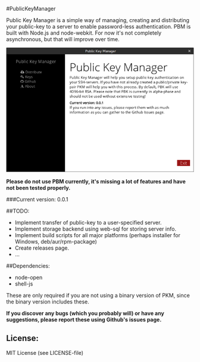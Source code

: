 #PublicKeyManager

Public Key Manager is a simple way of managing, creating and distributing your public-key to a server to enable password-less authentication.
PBM is built with Node.js and node-webkit. For now it's not completely asynchronous, but that will improve over time.

![](https://raw.githubusercontent.com/johanberglind/PublicKeyManager/master/sc.png) 

**Please do not use PBM currently, it's missing a lot of features and have not been tested properly.**

###Current version: 0.0.1

##TODO:
* Implement transfer of public-key to a user-specified server.
* Implement storage backend using web-sql for storing server info.
* Implement build scripts for all major platforms (perhaps installer for Windows, deb/aur/rpm-package)
* Create releases page.
* ...

##Dependencies:
* node-open
* shell-js

These are only required if you are not using a binary version of PKM, since the binary version includes these.

**If you discover any bugs (which you probably will) or have any suggestions, please report these using Github's issues page.** 

## License: 
MIT License (see LICENSE-file)
